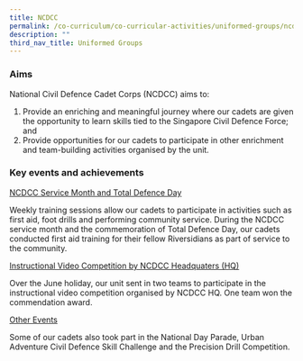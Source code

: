 ```yaml
---
title: NCDCC
permalink: /co-curriculum/co-curricular-activities/uniformed-groups/ncdcc/
description: ""
third_nav_title: Uniformed Groups
---
```

### Aims

National Civil Defence Cadet Corps (NCDCC) aims to:  

1.  Provide an enriching and meaningful journey where our cadets are given the opportunity to learn skills tied to the Singapore Civil Defence Force; and
2.  Provide opportunities for our cadets to participate in other enrichment and team-building activities organised by the unit.

### Key events and achievements

<u>NCDCC Service Month and Total Defence Day</u>

Weekly training sessions allow our cadets to participate in activities such as first aid, foot drills and performing community service. During the NCDCC service month and the commemoration of Total Defence Day, our cadets conducted first aid training for their fellow Riversidians as part of service to the community.

<u>Instructional Video Competition by NCDCC Headquaters (HQ)</u>

Over the June holiday, our unit sent in two teams to participate in the instructional video competition organised by NCDCC HQ. One team won the commendation award.

<u>Other Events</u>

Some of our cadets also took part in the National Day Parade, Urban Adventure Civil Defence Skill Challenge and the Precision Drill Competition.